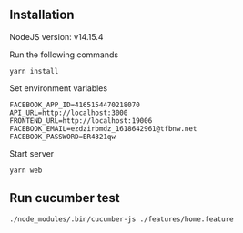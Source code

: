 ## Installation

NodeJS version: v14.15.4

Run the following commands

```
yarn install
```

Set environment variables

```
FACEBOOK_APP_ID=4165154470218070
API_URL=http://localhost:3000
FRONTEND_URL=http://localhost:19006
FACEBOOK_EMAIL=ezdzirbmdz_1618642961@tfbnw.net
FACEBOOK_PASSWORD=ER4321qw
```

Start server

```
yarn web
```

## Run cucumber test

```
./node_modules/.bin/cucumber-js ./features/home.feature
```
